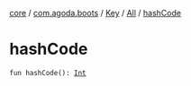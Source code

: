 [core](../../../index.md) / [com.agoda.boots](../../index.md) / [Key](../index.md) / [All](index.md) / [hashCode](./hash-code.md)

# hashCode

`fun hashCode(): `[`Int`](https://kotlinlang.org/api/latest/jvm/stdlib/kotlin/-int/index.html)